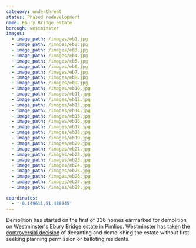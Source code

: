 ```yaml
---
category: underthreat
status: Phased redevelopment
name: Ebury Bridge estate 
borough: westminster
images:
  - image_path: /images/eb1.jpg
  - image_path: /images/eb2.jpg
  - image_path: /images/eb3.jpg
  - image_path: /images/eb4.jpg
  - image_path: /images/eb5.jpg
  - image_path: /images/eb6.jpg
  - image_path: /images/eb7.jpg
  - image_path: /images/eb8.jpg
  - image_path: /images/eb9.jpg
  - image_path: /images/eb10.jpg
  - image_path: /images/eb11.jpg
  - image_path: /images/eb12.jpg
  - image_path: /images/eb13.jpg
  - image_path: /images/eb14.jpg
  - image_path: /images/eb15.jpg
  - image_path: /images/eb16.jpg
  - image_path: /images/eb17.jpg
  - image_path: /images/eb18.jpg
  - image_path: /images/eb19.jpg
  - image_path: /images/eb20.jpg
  - image_path: /images/eb21.jpg
  - image_path: /images/eb22.jpg
  - image_path: /images/eb23.jpg
  - image_path: /images/eb24.jpg
  - image_path: /images/eb25.jpg
  - image_path: /images/eb26.jpg
  - image_path: /images/eb27.jpg
  - image_path: /images/eb28.jpg

coordinates:
  - '-0.149611,51.488945'
---
```

Demolition has started on the first of 336 homes earmarked for demolition on Westminster's Ebury Bridge estate in Pimlico. Westminster has taken the [controversial decision](https://www.insidehousing.co.uk/news/news/westminster-city-council-accused-of-trying-to-dodge-scrutiny-over-estate-regeneration-63267) of decanting and demolishing the estate without first seeking planning permission or balloting residents.



